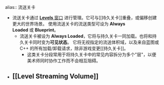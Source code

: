 alias:: 流送关卡

- 流送关卡通过 [**Levels** 窗口](https://dev.epicgames.com/documentation/zh-cn/unreal-engine/managing-multiple-levels-in-unreal-engine) 进行管理。它可与[[持久关卡]]重叠，或偏移创建更大的世界场景。 使用流送关卡的流送类型可设为 **Always Loaded** 或 **Blueprint**。
	- 流送关卡被设为 **Always Loaded**，它将与持久关卡一同加载。也将和持久关卡同时变为**可见状态**。 它将无视指定的流送体积域，以及来自蓝图或 C++ 的所有加载/卸载请求，除非游戏变更[[持久关卡]]。
		- 这类关卡分段常用于将持久关卡中的常见内容拆分为多个"层"，以便美术师同时协作工作而不会相互阻碍。
- ## [[Level Streaming Volume]]